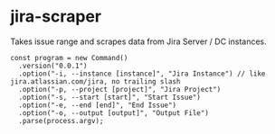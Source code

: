# jira-scraper

Takes issue range and scrapes data from Jira Server / DC instances.

```
const program = new Command()
  .version("0.0.1")
  .option("-i, --instance [instance]", "Jira Instance") // like jira.atlassian.com/jira, no trailing slash
  .option("-p, --project [project]", "Jira Project")
  .option("-s, --start [start]", "Start Issue")
  .option("-e, --end [end]", "End Issue")
  .option("-o, --output [output]", "Output File")
  .parse(process.argv);
```
